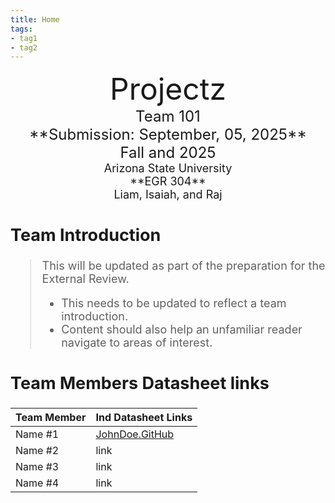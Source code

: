 ```yaml
---
title: Home
tags:
- tag1
- tag2
---
```

<center>
<font size="8">Projectz<br>
<font size="5">Team 101<br>
**Submission: September, 05, 2025**<br>
Fall and 2025<br>
<font size="4">Arizona State University<br>
**EGR 304**<br>
Liam, Isaiah, and Raj<br>
  

</center>

## Team Introduction
> This will be updated as part of the preparation for the External Review.<br>
>    * This needs to be updated to reflect a team introduction.<br>
>    * Content should also help an unfamiliar reader navigate to areas of interest.


## Team Members Datasheet links

| **Team Member**        |**Ind Datasheet Links** |
| ---------------------- | -----------------------|
| Name #1                | [JohnDoe.GitHub](https://embedded-systems-design.github.io/EGR304DataSheetTemplate/) |
| Name #2                | link |
| Name #3                | link |
| Name #4                | link |

